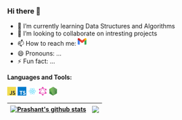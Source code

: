 ### Hi there 👋

- 🌱 I’m currently learning Data Structures and Algorithms
- 👯 I’m looking to collaborate on intresting projects
- 📫 How to reach me: <code><img height="20" src="https://raw.githubusercontent.com/github/explore/80688e429a7d4ef2fca1e82350fe8e3517d3494d/topics/gmail/gmail.png"></code>
- 😄 Pronouns: ...
- ⚡ Fun fact: ...


**Languages and Tools:**  

<code><img height="20" src="https://raw.githubusercontent.com/github/explore/80688e429a7d4ef2fca1e82350fe8e3517d3494d/topics/javascript/javascript.png"></code>
<code><img height="20" src="https://raw.githubusercontent.com/github/explore/80688e429a7d4ef2fca1e82350fe8e3517d3494d/topics/typescript/typescript.png"></code>
<code><img height="20" src="https://raw.githubusercontent.com/github/explore/80688e429a7d4ef2fca1e82350fe8e3517d3494d/topics/react/react.png"></code>
<code><img height="20" src="https://raw.githubusercontent.com/github/explore/5c058a388828bb5fde0bcafd4bc867b5bb3f26f3/topics/graphql/graphql.png"></code>
<code><img height="20" src="https://raw.githubusercontent.com/github/explore/80688e429a7d4ef2fca1e82350fe8e3517d3494d/topics/nodejs/nodejs.png"></code>  



| <a href="https://github.com/anuraghazra/github-readme-stats"><img align="center" src="https://github-readme-stats.vercel.app/api?username=NightCralwer07&show_icons=true&include_all_commits=true&theme=buefy&hide_border=true" alt="Prashant's github stats" /></a> | <a href="https://github.com/NightCralwer07"><img align="center" src="https://github-readme-stats.vercel.app/api/top-langs/?username=NightCralwer07&layout=compact&theme=buefy&hide_border=true" /></a> |
| ------------- | ------------- |
